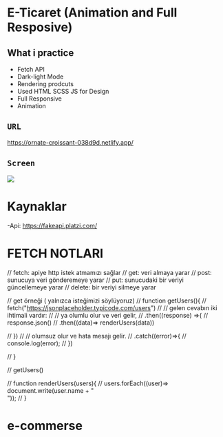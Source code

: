 # E-Ticaret (Animation and Full Resposive)

## What i practice

- Fetch API
- Dark-light Mode
- Rendering prodcuts
- Used HTML SCSS JS for Design
- Full Responsive
- Animation

## `URL`

https://ornate-croissant-038d9d.netlify.app/

## `Screen`

![](screen.gif)

# Kaynaklar
-Api: https://fakeapi.platzi.com/


# FETCH NOTLARI
// fetch: apiye http istek atmamızı sağlar
// get: veri almaya yarar
// post: sunucuya veri gönderemeye yarar
// put: sunucudaki bir veriyi güncellemeye yarar
// delete: bir veriyi silmeye yarar


// get örneği ( yalnızca isteğimizi söylüyoruz)
// function getUsers(){
//     fetch("https://jsonplaceholder.typicode.com/users")
//     // gelen cevabın iki ihtimali vardır:
//     // ya olumlu olur ve veri gelir,
//     .then((response) =>{
//         response.json()
//         .then((data)=> renderUsers(data))
        
//     })
//     // olumsuz olur ve hata mesajı gelir.
//     .catch((error)=>{
//         console.log(error);
//     })

// }

// getUsers()

// function renderUsers(users){
//     users.forEach((user)=> document.write(user.name + "</br>"));
// }





# e-commerse
